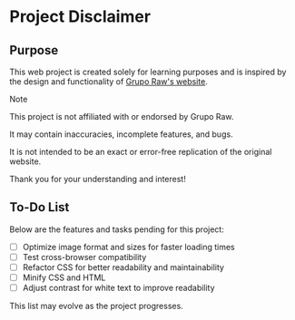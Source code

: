 # Project Disclaimer

## Purpose

This web project is created solely for learning purposes and is inspired by the design and functionality of [Grupo Raw's website](https://gruporaw.com/).

> [!NOTE]
> This project is not affiliated with or endorsed by Grupo Raw.
> 
> It may contain inaccuracies, incomplete features, and bugs.
> 
> It is not intended to be an exact or error-free replication of the original website.

Thank you for your understanding and interest!

## To-Do List  

Below are the features and tasks pending for this project:

- [ ] Optimize image format and sizes for faster loading times
- [ ] Test cross-browser compatibility
- [ ] Refactor CSS for better readability and maintainability
- [ ] Minify CSS and HTML
- [ ] Adjust contrast for white text to improve readability

This list may evolve as the project progresses.  